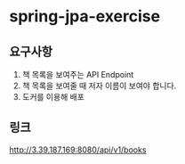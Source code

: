 # spring-jpa-exercise
## 요구사항 
1. 책 목록을 보여주는 API Endpoint
2. 책 목록을 보여줄 때 저자 이름이 보여야 합니다.
3. 도커를 이용해 배포

## 링크
http://3.39.187.169:8080/api/v1/books
